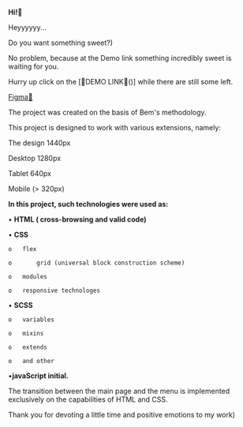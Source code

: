 <strong>Hi!:wave:</strong>

Heyyyyyy...

Do you want something sweet?)

No problem, because at the Demo link something incredibly sweet is waiting for you.

Hurry up click on the [🍪DEMO LINK🍪()] while there are still some left.

[Figma:rocket:](https://www.figma.com/file/dY3izAm0Vspsmra4lQWQIP/Bakerlab_FE-students?node-id=11342-1117)

The project was created on the basis of Bem's methodology.

This project is designed to work with various extensions, namely:

The design 1440px

Desktop 1280px

Tablet 640px

Mobile (> 320px)


<strong>In this project, such technologies were used as:</strong>
    
  •	 <strong>HTML ( cross-browsing and valid code)</strong>
  
  •	 <strong>CSS</strong>
  
    o	flex
    
    o       grid (universal block construction scheme)
    
    o	modules
    
    o	responsive technologes
    
  •	 <strong>SCSS</strong>
  
    o	variables
    
    o	mixins
    
    o	extends
    
    o	and other
  
   •<strong>javaScript initial.</strong>


The transition between the main page and the menu is implemented exclusively on the capabilities of HTML and CSS.

Thank you for devoting a little time and positive emotions to my work)
